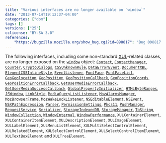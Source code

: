 ```yaml
---
title: "Various interfaces are no longer available on `window`"
date: "2013-07-14T19:12:37-04:00"
categories: ["dom"]
tags: []
versions: ["25"]
cclicense: "BY-SA 3.0"
references:
    "https://bugzilla.mozilla.org/show_bug.cgi?id=898817": "Bug 898817 – Stop exposing nsIDOM* interfaces on the global automatically"
---
```

The following interfaces, including some non-standard [XUL](https://developer.mozilla.org/en-US/docs/XUL)-related classes, are no longer exposed on the [`window`](https://developer.mozilla.org/en-US/docs/Web/API/window) object: [`Contact`](https://developer.mozilla.org/en-US/docs/Web/API/Contact), [`ContactManager`](https://developer.mozilla.org/en-US/docs/Web/API/ContactManager), [`Counter`](https://developer.mozilla.org/en-US/docs/Web/API/Counter), [`CryptoDialogs`](https://developer.mozilla.org/en-US/docs/Web/API/CryptoDialogs), [`CSSUnknownRule`](https://developer.mozilla.org/en-US/docs/Web/API/CSSUnknownRule), [`DataErrorEvent`](https://developer.mozilla.org/en-US/docs/Web/API/DataErrorEvent), [`DocumentXBL`](https://developer.mozilla.org/en-US/docs/Web/API/DocumentXBL), [`ElementCSSInlineStyle`](https://developer.mozilla.org/en-US/docs/Web/API/ElementCSSInlineStyle), [`EventListener`](https://developer.mozilla.org/en-US/docs/Web/API/EventListener), [`FontFace`](https://developer.mozilla.org/en-US/docs/Web/API/FontFace), [`FontFaceList`](https://developer.mozilla.org/en-US/docs/Web/API/FontFaceList), [`GeoGeolocation`](https://developer.mozilla.org/en-US/docs/Web/API/GeoGeolocation), [`GeoPosition`](https://developer.mozilla.org/en-US/docs/Web/API/GeoPosition), [`GeoPositionCallback`](https://developer.mozilla.org/en-US/docs/Web/API/GeoPositionCallback), [`GeoPositionCoords`](https://developer.mozilla.org/en-US/docs/Web/API/GeoPositionCoords), [`GeoPositionErrorCallback`](https://developer.mozilla.org/en-US/docs/Web/API/GeoPositionErrorCallback), [`GetUserMediaErrorCallback`](https://developer.mozilla.org/en-US/docs/Web/API/GetUserMediaErrorCallback), [`GetUserMediaSuccessCallback`](https://developer.mozilla.org/en-US/docs/Web/API/GetUserMediaSuccessCallback), [`GlobalPropertyInitializer`](https://developer.mozilla.org/en-US/docs/Web/API/GlobalPropertyInitializer), [`HTMLByteRanges`](https://developer.mozilla.org/en-US/docs/Web/API/HTMLByteRanges), [`JSWindow`](https://developer.mozilla.org/en-US/docs/Web/API/JSWindow), [`LinkStyle`](https://developer.mozilla.org/en-US/docs/Web/API/LinkStyle), [`MediaQueryListListener`](https://developer.mozilla.org/en-US/docs/Web/API/MediaQueryListListener), [`MozAlarmsManager`](https://developer.mozilla.org/en-US/docs/Web/API/MozAlarmsManager), [`MozBrowserFrame`](https://developer.mozilla.org/en-US/docs/Web/API/MozBrowserFrame), [`MozWakeLockListener`](https://developer.mozilla.org/en-US/docs/Web/API/MozWakeLockListener), [`NSEditableElement`](https://developer.mozilla.org/en-US/docs/Web/API/NSEditableElement), [`NSEvent`](https://developer.mozilla.org/en-US/docs/Web/API/NSEvent), [`NSXPathExpression`](https://developer.mozilla.org/en-US/docs/Web/API/NSXPathExpression), [`Parser`](https://developer.mozilla.org/en-US/docs/Web/API/Parser), [`PermissionSettings`](https://developer.mozilla.org/en-US/docs/Web/API/PermissionSettings), [`Pkcs11`](https://developer.mozilla.org/en-US/docs/Web/API/Pkcs11), [`PushManager`](https://developer.mozilla.org/en-US/docs/Web/API/PushManager), [`RequestService`](https://developer.mozilla.org/en-US/docs/Web/API/RequestService), [`Serializer`](https://developer.mozilla.org/en-US/docs/Web/API/Serializer), [`StorageIndexedDB`](https://developer.mozilla.org/en-US/docs/Web/API/StorageIndexedDB), [`StorageManager`](https://developer.mozilla.org/en-US/docs/Web/API/StorageManager), [`ToString`](https://developer.mozilla.org/en-US/docs/Web/API/ToString), [`WindowCollection`](https://developer.mozilla.org/en-US/docs/Web/API/WindowCollection), [`WindowInternal`](https://developer.mozilla.org/en-US/docs/Web/API/WindowInternal), [`WindowPerformance`](https://developer.mozilla.org/en-US/docs/Web/API/WindowPerformance), `XULContainerElement`, `XULContainerItemElement`, `XULDescriptionElement`, `XULImageElement`, `XULLabelElement`, `XULMenuListElement`, `XULMultiSelectControlElement`, `XULRelatedElement`, `XULSelectControlElement`, `XULSelectControlItemElement`, `XULTextBoxElement` and `XULTreeElement`.
